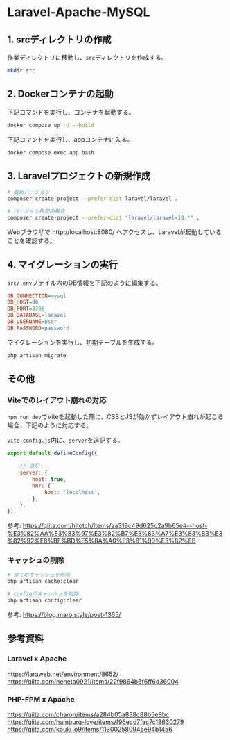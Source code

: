 # Laravel-Apache-MySQL

## 1. srcディレクトリの作成

作業ディレクトリに移動し、`src`ディレクトリを作成する。
``` sh
mkdir src
```

## 2. Dockerコンテナの起動

下記コマンドを実行し、コンテナを起動する。
``` sh
docker compose up -d --build
```

下記コマンドを実行し、appコンテナに入る。
``` sh
docker compose exec app bash
```

## 3. Laravelプロジェクトの新規作成

``` sh
# 最新バージョン
composer create-project --prefer-dist laravel/laravel .

# バージョン指定の場合
composer create-project --prefer-dist "laravel/laravel=10.*" .
```

Webブラウザで http://localhost:8080/ へアクセスし、Laravelが起動していることを確認する。

## 4. マイグレーションの実行

`src/.env`ファイル内のDB情報を下記のように編集する。
```ini
DB_CONNECTION=mysql
DB_HOST=db
DB_PORT=3306
DB_DATABASE=laravel
DB_USERNAME=user
DB_PASSWORD=password
```

マイグレーションを実行し、初期テーブルを生成する。
```sh
php artisan migrate
```

## その他

### Viteでのレイアウト崩れの対応

`npm run dev`でViteを起動した際に、CSSとJSが効かずレイアウト崩れが起こる場合、下記のように対応する。

`vite.config.js`内に、`server`を追記する。
```js
export default defineConfig({
    ...
    // 追記
    server: {
        host: true,
        hmr: {
            host: 'localhost',
        },
    },
});
```

参考: https://qiita.com/hitotch/items/aa319c49d625c2a9b65e#--host-%E3%82%AA%E3%83%97%E3%82%B7%E3%83%A7%E3%83%B3%E3%82%92%E8%BF%BD%E5%8A%A0%E3%81%99%E3%82%8B<br>

### キャッシュの削除

```sh
# 全てのキャッシュを削除
php artisan cache:clear

# configのキャッシュを削除
php artisan config:clear
```

参考: https://blog.maro.style/post-1365/<br>

## 参考資料

### Laravel x Apache

https://laraweb.net/environment/8652/<br>
https://qiita.com/neneta0921/items/22f9864b6f6ff6d36004<br>

### PHP-FPM x Apache

https://qiita.com/charon/items/a284b05a838c88b5e8bc<br>
https://qiita.com/hamburg-love/items/f96ecd7fac7c13630279<br>
https://qiita.com/kouki_o9/items/113002580945e94b1456<br>
